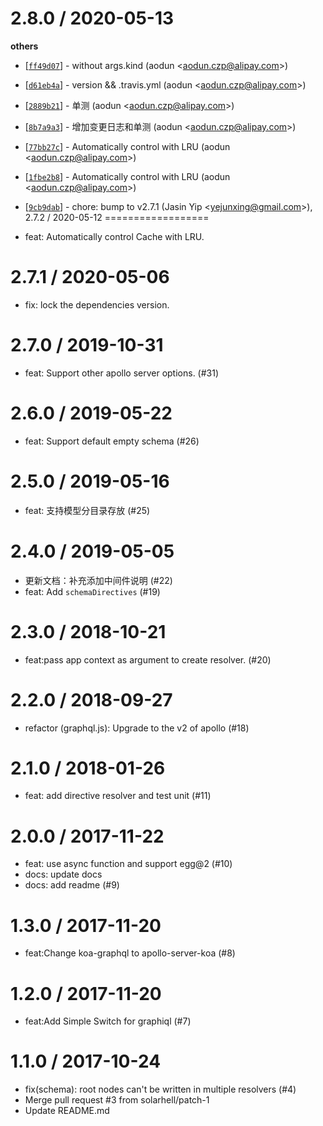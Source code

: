 
2.8.0 / 2020-05-13
==================

**others**
  * [[`ff49d07`](http://github.com/KorsChen/egg-graphql/commit/ff49d0712f6f2823ae71ebdfeaaa3826c4030a55)] - without args.kind (aodun <<aodun.czp@alipay.com>>)
  * [[`d61eb4a`](http://github.com/KorsChen/egg-graphql/commit/d61eb4a51dcb1f6733bd01551a7de7b57199f661)] - version && .travis.yml (aodun <<aodun.czp@alipay.com>>)
  * [[`2889b21`](http://github.com/KorsChen/egg-graphql/commit/2889b21b96603fd63e4155f2d9d7797555382f6d)] - 单测 (aodun <<aodun.czp@alipay.com>>)
  * [[`8b7a9a3`](http://github.com/KorsChen/egg-graphql/commit/8b7a9a35013689e7f16f183b47bd7ba2788f4215)] - 增加变更日志和单测 (aodun <<aodun.czp@alipay.com>>)
  * [[`77bb27c`](http://github.com/KorsChen/egg-graphql/commit/77bb27c5368818aad1fc776763575ed589bcae32)] - Automatically control with LRU (aodun <<aodun.czp@alipay.com>>)
  * [[`1fbe2b8`](http://github.com/KorsChen/egg-graphql/commit/1fbe2b863f23108e99554a27d6689618334a0392)] - Automatically control with LRU (aodun <<aodun.czp@alipay.com>>)
  * [[`9cb9dab`](http://github.com/KorsChen/egg-graphql/commit/9cb9dabbf78a38919aa98976ccd3ba70807e912e)] - chore: bump to v2.7.1 (Jasin Yip <<yejunxing@gmail.com>>),
2.7.2 / 2020-05-12
==================

  * feat: Automatically control Cache with LRU.

2.7.1 / 2020-05-06
==================

  * fix: lock the dependencies version.

2.7.0 / 2019-10-31
==================

  * feat: Support other apollo server options. (#31)

2.6.0 / 2019-05-22
==================

  * feat: Support default empty schema (#26)

2.5.0 / 2019-05-16
==================

  * feat: 支持模型分目录存放 (#25)


2.4.0 / 2019-05-05
==================

  * 更新文档：补充添加中间件说明 (#22)
  * feat: Add `schemaDirectives` (#19)

2.3.0 / 2018-10-21
==================

  * feat:pass app context as argument to create resolver. (#20)

2.2.0 / 2018-09-27
==================

  * refactor (graphql.js): Upgrade to the v2 of apollo (#18)

2.1.0 / 2018-01-26
==================

  * feat: add directive resolver and test unit (#11)

2.0.0 / 2017-11-22
==================

  * feat: use async function and support egg@2 (#10)
  * docs: update docs
  * docs: add readme (#9)

1.3.0 / 2017-11-20
==================

  * feat:Change koa-graphql to apollo-server-koa (#8)

1.2.0 / 2017-11-20
==================

  * feat:Add Simple Switch for graphiql (#7)

1.1.0 / 2017-10-24
==================

  * fix(schema): root nodes can't be written in multiple resolvers (#4)
  * Merge pull request #3 from solarhell/patch-1
  * Update README.md
